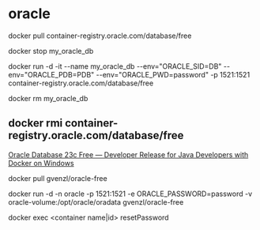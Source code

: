 # oracle

docker pull container-registry.oracle.com/database/free

docker stop my_oracle_db

docker run -d -it --name my_oracle_db --env="ORACLE_SID=DB" --env="ORACLE_PDB=PDB" --env="ORACLE_PWD=password" -p 1521:1521 container-registry.oracle.com/database/free

docker rm my_oracle_db

docker rmi container-registry.oracle.com/database/free
--
[Oracle Database 23c Free — Developer Release for Java Developers with Docker on Windows](https://medium.com/oracledevs/oracle-database-23c-free-developer-release-for-java-developers-with-docker-on-windows-b164a7a61a91)

docker pull gvenzl/oracle-free

docker run -d -n oracle -p 1521:1521 -e ORACLE_PASSWORD=password -v oracle-volume:/opt/oracle/oradata gvenzl/oracle-free

docker exec <container name|id> resetPassword <your password>